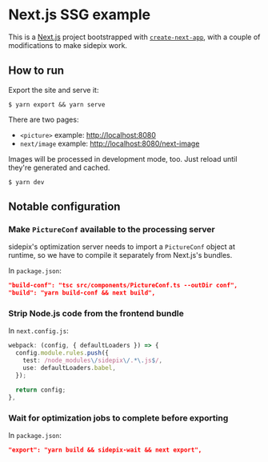 # Next.js SSG example

This is a [Next.js](https://nextjs.org/) project bootstrapped with [`create-next-app`](https://github.com/vercel/next.js/tree/canary/packages/create-next-app), with a couple of modifications to make sidepix work.

## How to run

Export the site and serve it:
```
$ yarn export && yarn serve
```

There are two pages:

- `<picture>` example: [http://localhost:8080](http://localhost:8080)
- `next/image` example: [http://localhost:8080/next-image](http://localhost:8080/next-image)

Images will be processed in development mode, too. Just reload until they're generated and cached.
```
$ yarn dev
```

## Notable configuration

### Make `PictureConf` available to the processing server

sidepix's optimization server needs to import a `PictureConf` object at runtime, so we have to compile it separately from Next.js's bundles.

In `package.json`:
```json
"build-conf": "tsc src/components/PictureConf.ts --outDir conf",
"build": "yarn build-conf && next build",
```

### Strip Node.js code from the frontend bundle

In `next.config.js`:
```typescript
webpack: (config, { defaultLoaders }) => {
  config.module.rules.push({
    test: /node_modules\/sidepix\/.*\.js$/,
    use: defaultLoaders.babel,
  });

  return config;
},
```

### Wait for optimization jobs to complete before exporting

In `package.json`:
```json
"export": "yarn build && sidepix-wait && next export",
```
